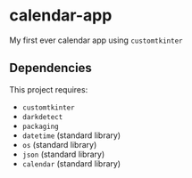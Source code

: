 # calendar-app

My first ever calendar app using `customtkinter`

## Dependencies

This project requires:

- `customtkinter`
- `darkdetect`
- `packaging`
- `datetime` (standard library)
- `os` (standard library)
- `json` (standard library)
- `calendar` (standard library)

